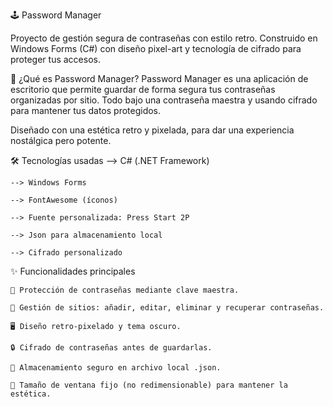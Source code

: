 🕹️ Password Manager

Proyecto de gestión segura de contraseñas con estilo retro.
Construido en Windows Forms (C#) con diseño pixel-art y tecnología de cifrado para proteger tus accesos.

🎯 ¿Qué es Password Manager?
Password Manager es una aplicación de escritorio que permite guardar de forma segura tus contraseñas organizadas por sitio.
Todo bajo una contraseña maestra y usando cifrado para mantener tus datos protegidos.

Diseñado con una estética retro y pixelada, para dar una experiencia nostálgica pero potente.

🛠️ Tecnologías usadas
   --> C# (.NET Framework)

    --> Windows Forms

    --> FontAwesome (íconos)

    --> Fuente personalizada: Press Start 2P

    --> Json para almacenamiento local

    --> Cifrado personalizado

✨ Funcionalidades principales

    🔐 Protección de contraseñas mediante clave maestra.

    📜 Gestión de sitios: añadir, editar, eliminar y recuperar contraseñas.

    🖥️ Diseño retro-pixelado y tema oscuro.

    🔒 Cifrado de contraseñas antes de guardarlas.

    📁 Almacenamiento seguro en archivo local .json.

    📏 Tamaño de ventana fijo (no redimensionable) para mantener la estética.

